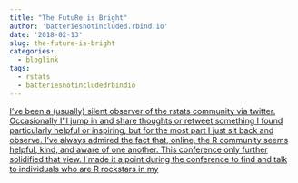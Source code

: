 ```yaml
---
title: "The FutuRe is Bright"
author: 'batteriesnotincluded.rbind.io'
date: '2018-02-13'
slug: the-future-is-bright
categories:
  - bloglink
tags:
  - rstats
  - batteriesnotincludedrbindio
---
```


[I’ve been a (usually) silent observer of the rstats community via twitter. Occasionally I’ll jump in and share thoughts or retweet something I found particularly helpful or inspiring, but for the most part I just sit back and observe. I’ve always admired the fact that, online, the R community seems helpful, kind, and aware of one another. This conference only further solidified that view. I made it a point during the conference to find and talk to individuals who are R rockstars in my<i class="fas fa-external-link-alt"></i>](https://batteriesnotincluded.rbind.io/post/2018/02/the-future-is-bright/)

